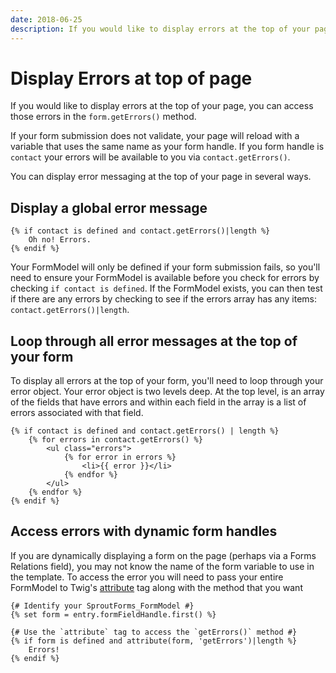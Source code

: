 ```yaml
---
date: 2018-06-25
description: If you would like to display errors at the top of your page, you can access those errors in the form.getErrors() method.
---
```


# Display Errors at top of page

If you would like to display errors at the top of your page, you can access those errors in the `form.getErrors()` method.

If your form submission does not validate, your page will reload with a variable that uses the same name as your form handle.  If you form handle is `contact` your errors will be available to you via `contact.getErrors()`.

You can display error messaging at the top of your page in several ways. 

## Display a global error message

``` twig
{% if contact is defined and contact.getErrors()|length %}
    Oh no! Errors.
{% endif %}
```

Your FormModel will only be defined if your form submission fails, so you'll need to ensure your FormModel is available before you check for errors by checking `if contact is defined`.  If the FormModel exists, you can then test if there are any errors by checking to see if the errors array has any items: `contact.getErrors()|length`.

## Loop through all error messages at the top of your form

To display all errors at the top of your form, you'll need to loop through your error object.  Your error object is two levels deep.  At the top level, is an array of the fields that have errors and within each field in the array is a list of errors associated with that field.

``` twig
{% if contact is defined and contact.getErrors() | length %}
    {% for errors in contact.getErrors() %}
        <ul class="errors">
            {% for error in errors %}
                <li>{{ error }}</li>
            {% endfor %}
        </ul>
    {% endfor %}
{% endif %}
```

## Access errors with dynamic form handles

If you are dynamically displaying a form on the page (perhaps via a Forms Relations field), you may not know the name of the form variable to use in the template. To access the error you will need to pass your entire FormModel to Twig's [attribute](http://twig.sensiolabs.org/doc/functions/attribute.html) tag along with the method that you want

``` twig
{# Identify your SproutForms_FormModel #}
{% set form = entry.formFieldHandle.first() %}

{# Use the `attribute` tag to access the `getErrors()` method #}
{% if form is defined and attribute(form, 'getErrors')|length %}
    Errors!
{% endif %}
```